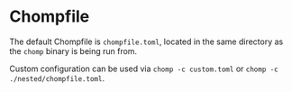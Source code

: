 # Chompfile

The default Chompfile is `chompfile.toml`, located in the same directory as the `chomp` binary is being run from.

Custom configuration can be used via `chomp -c custom.toml` or `chomp -c ./nested/chompfile.toml`.